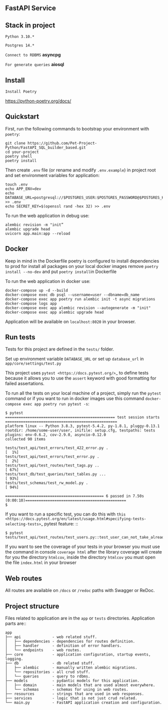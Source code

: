 FastAPI Service
----------

Stack in project
----------

`Python 3.10.*`

`Postgres 14.*`

``Сonnect to RDBMS``
**asyncpg**

``For generate queries``
**aiosql**

Install
----------
``Install Poetry``

https://python-poetry.org/docs/

Quickstart
----------

First, run the following commands to bootstrap your environment with ``poetry``:

    git clone https://github.com/Pet-Project-Python/FastAPI_SQL_builder_based.git
    cd your-project
    poetry shell
    poetry install

Then create ``.env`` file (or rename and modify ``.env.example``) in project root and set environment variables for application:

    touch .env
    echo APP_ENV=dev
    echo DATABASE_URL=postgresql://$POSTGRES_USER:$POSTGRES_PASSWORD@$POSTGRES_HOST:$POSTGRES_PORT/$POSTGRES_DB >> .env
    echo SECRET_KEY=$(openssl rand -hex 32) >> .env

To run the web application in debug use:

    alembic revision -m "init”
    alembic upgrade head
    uvicorn app.main:app --reload

Docker
----------
Keep in mind in the Dockerfile poetry is configured to install dependencies
to prod for install all packages on your local docker images remove ``poetry install --no-dev``
and put ``poetry install``in Dockerfile

To run the web application in docker use:

    docker-compose up -d --build
    docker-compose exec db psql --username=user --dbname=db_name
    docker-compose exec app poetry run alembic init -t async migrations
    docker-compose logs app
    docker-compose exec app alembic revision --autogenerate -m "init"
    docker-compose exec app alembic upgrade head

Application will be available on ``localhost:8020`` in your browser.

Run tests
---------

Tests for this project are defined in the ``tests/`` folder.

Set up environment variable ``DATABASE_URL`` or set up ``database_url`` in ``app/core/settings/test.py``

This project uses `pytest <https://docs.pytest.org/>`_ to define tests because it allows you to
use the ``assert`` keyword with good formatting for failed assertations.

To run all the tests on your local machine of a project, simply run the ``pytest`` command
or if you want to run in docker images use this command
``docker-compose exec app poetry run pytest -s``:

    $ pytest
    ================================================= test session starts ==================================================
    platform linux -- Python 3.8.3, pytest-5.4.2, py-1.8.1, pluggy-0.13.1
    rootdir: /home/some-user/user, inifile: setup.cfg, testpaths: tests
    plugins: env-0.6.2, cov-2.9.0, asyncio-0.12.0
    collected 90 items

    tests/test_api/test_errors/test_422_error.py .                                                                   [  1%]
    tests/test_api/test_errors/test_error.py .                                                                       [  2%]
    tests/test_api/test_routes/test_tags.py ..                                                                       [ 67%]
    tests/test_db/test_queries/test_tables.py ...                                                                    [ 93%]
    tests/test_schemas/test_rw_model.py .                                                                            [ 94%]

    ============================================ 6 passed in 7.50s (0:00:10)=============================================
    $

If you want to run a specific test, you can do this with `this
<https://docs.pytest.org/en/latest/usage.html#specifying-tests-selecting-tests>`_ pytest feature: ::

    $ pytest tests/test_api/test_routes/test_users.py::test_user_can_not_take_already_used_credentials

If you want to see the coverage of your tests in your browser you must use the command in console `coverage html` after the
library coverage will create for you the directory `htmlcov`, inside the directory `htmlcov` you must open the file `index.html` in your browser

Web routes
----------

All routes are available on ``/docs`` or ``/redoc`` paths with Swagger or ReDoc.

Project structure
-----------------

Files related to application are in the ``app`` or ``tests`` directories.
Application parts are::

    app
    ├── api              - web related stuff.
    │   ├── dependencies - dependencies for routes definition.
    │   ├── handler      - definition of error handlers.
    │   └── endpoints    - web routes.
    ├── core             - application configuration, startup events, logging.
    ├── db               - db related stuff.
    │   ├── alembic      - manually written alembic migrations.
    │   └── repositories - all crud stuff.
    │   └── queries      - query to rdbms.
    ├── models           - pydantic models for this application.
    │   ├── domain       - main models that are used almost everywhere.
    │   └── schemas      - schemas for using in web routes.
    ├── resources        - strings that are used in web responses.
    ├── services         - logic that is not just crud related.
    └── main.py          - FastAPI application creation and configuration.
